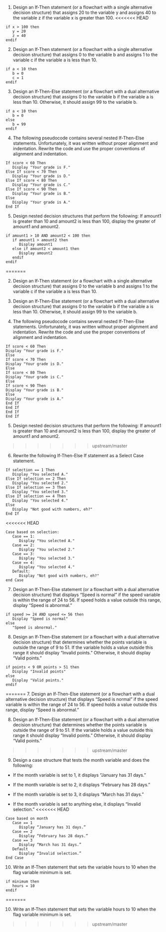 1. Design an If-Then statement (or a flowchart with a single alternative decision structure) that assigns 20 to the variable y and assigns 40 to the variable z if the variable x is greater than 100.
<<<<<<< HEAD
```
if x > 100 then
   y = 20
   z = 40
endif
```
2. Design an If-Then statement (or a flowchart with a single alternative decision structure) that assigns 0 to the variable b and assigns 1 to the variable c if the variable a is less than 10.
```
if a < 10 then
   b = 0
   c = 1
endif
```
3. Design an If-Then-Else statement (or a flowchart with a dual alternative decision structure) that assigns 0 to the variable b if the variable a is less than 10. Otherwise, it should assign 99 to the variable b.
```
if a < 10 then
   b = 0
else
   b = 99
endif
```
4. The following pseudocode contains several nested If-Then-Else statements. Unfortunately, it was written without proper alignment and indentation. Rewrite the code and use the proper conventions of alignment and indentation.
```
If score < 60 Then
   Display "Your grade is F."
Else If score < 70 Then
   Display "Your grade is D."
Else If score < 80 Then
   Display "Your grade is C."
Else If score < 90 Then
   Display "Your grade is B."
Else
   Display "Your grade is A."
End If
```
5. Design nested decision structures that perform the following: If amount1 is greater than 10 and amount2 is less than 100, display the greater of amount1 and amount2.
```
if amount1 > 10 AND amount2 < 100 then
   if amount1 > amount2 then
      Display amount1
   else if amount2 < amount1 then
      Display amount2
   endif
endif
```
=======

2. Design an If-Then statement (or a flowchart with a single alternative decision structure) that assigns 0 to the variable b and assigns 1 to the variable c if the variable a is less than 10.

3. Design an If-Then-Else statement (or a flowchart with a dual alternative decision structure) that assigns 0 to the variable b if the variable a is less than 10. Otherwise, it should assign 99 to the variable b.

4. The following pseudocode contains several nested If-Then-Else statements. Unfortunately, it was written without proper alignment and indentation. Rewrite the code and use the proper conventions of alignment and indentation.
```
If score < 60 Then
Display "Your grade is F."
Else
If score < 70 Then
Display "Your grade is D."
Else
If score < 80 Then
Display "Your grade is C."
Else
If score < 90 Then
Display "Your grade is B."
Else
Display "Your grade is A."
End If
End If
End If
End If
```
5. Design nested decision structures that perform the following: If amount1 is greater than 10 and amount2 is less than 100, display the greater of amount1 and amount2.

>>>>>>> upstream/master
6. Rewrite the following If-Then-Else If statement as a Select Case statement.
```
If selection == 1 Then
   Display "You selected A."
Else If selection == 2 Then
   Display "You selected 2."
Else If selection == 3 Then
   Display "You selected 3."
Else If selection == 4 Then
   Display "You selected 4."
Else
   Display "Not good with numbers, eh?"
End If
```
<<<<<<< HEAD
```
Case based on selection:
   Case == 1:
      Display "You selected A."
   Case == 2:
      Display "You selected 2."
   Case == 3:
      Display "You selected 3."
   Case == 4:
      Display "You selected 4."
   Default:
      Display "Not good with numbers, eh?"
end Case
```
7. Design an If-Then-Else statement (or a flowchart with a dual alternative decision structure) that displays “Speed is normal” if the speed variable is within the range of 24 to 56. If speed holds a value outside this range, display “Speed is abnormal.”
```
if speed >= 24 AND speed <= 56 then
   Display "Speed is normal"
else
   "Speed is abnormal."
```
8. Design an If-Then-Else statement (or a flowchart with a dual alternative decision structure) that determines whether the points variable is outside the range of 9 to 51. If the variable holds a value outside this range it should display “Invalid points.” Otherwise, it should display “Valid points.”
```
if points < 9 OR points > 51 then
   Display "Invalid points"
else
   Display "Valid points."
endif
```
=======
7. Design an If-Then-Else statement (or a flowchart with a dual alternative decision structure) that displays “Speed is normal” if the speed variable is within the range of 24 to 56. If speed holds a value outside this range, display “Speed is abnormal.”

8. Design an If-Then-Else statement (or a flowchart with a dual alternative decision structure) that determines whether the points variable is outside the range of 9 to 51. If the variable holds a value outside this range it should display “Invalid points.” Otherwise, it should display “Valid points.”

>>>>>>> upstream/master
9. Design a case structure that tests the month variable and does the following:

* If the month variable is set to 1, it displays “January has 31 days.”

* If the month variable is set to 2, it displays “February has 28 days.”

* If the month variable is set to 3, it displays “March has 31 days.”

* If the month variable is set to anything else, it displays “Invalid selection.”
<<<<<<< HEAD
```
Case based on month
   Case == 1
      Display “January has 31 days.”
   Case == 2
      Display “February has 28 days.”
   Case == 3
      Display “March has 31 days.”
   Default
      Display “Invalid selection.”
End Case
```
10. Write an If-Then statement that sets the variable hours to 10 when the flag variable minimum is set.
```
if minimum then
   hours = 10
endif
```
=======

10. Write an If-Then statement that sets the variable hours to 10 when the flag variable minimum is set.
>>>>>>> upstream/master

